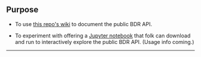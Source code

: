 ## Purpose

- To use [this repo's wiki] to document the public BDR API.

- To experiment with offering a [Jupyter notebook] that folk can download and run to interactively explore the public BDR API. (Usage info coming.)

[this repo's wiki]: <https://github.com/Brown-University-Library/bdr_api_documentation/wiki>
[Jupyter notebook]: <https://jupyter.org/try-jupyter/notebooks/?path=notebooks/Intro.ipynb#Jupyter-Notebooks-%F0%9F%93%93>

---
